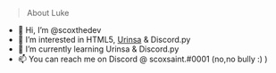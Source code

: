 > About Luke

- 👋 Hi, I’m @scoxthedev
- 👀 I’m interested in HTML5, [Urinsa](https://urinsaengine.org) & Discord.py
- 🌱 I’m currently learning Urinsa & Discord.py
- 📫 You can reach me on Discord @ scoxsaint.#0001 (no,no bully :) )

<!---
irosari/irosari is a ✨ special ✨ repository because its `README.md` (this file) appears on your GitHub profile.
You can click the Preview link to take a look at your changes.
--->
